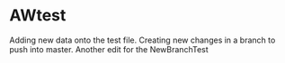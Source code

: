 # AWtest
Adding new data onto the test file.
Creating new changes in a branch to push into master.
Another edit for the NewBranchTest